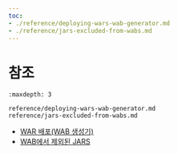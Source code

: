 ```yaml
---
toc:
- ./reference/deploying-wars-wab-generator.md
- ./reference/jars-excluded-from-wabs.md
---
```

# 참조

```{toctree}
:maxdepth: 3

reference/deploying-wars-wab-generator.md
reference/jars-excluded-from-wabs.md
```

* [WAR 배포(WAB 생성기)](./reference/deploying-wars-wab-generator.md)
* [WAB에서 제외된 JARS](./reference/jars-excluded-from-wabs.md)
